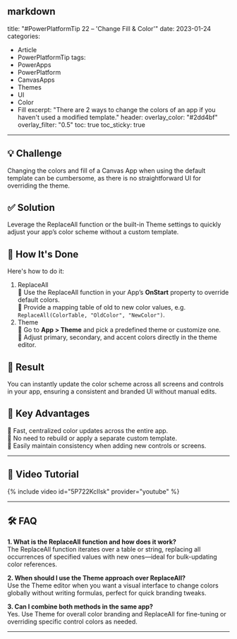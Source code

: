 markdown
---
title: "#PowerPlatformTip 22 – 'Change Fill & Color'"
date: 2023-01-24
categories:
  - Article
  - PowerPlatformTip
tags:
  - PowerApps
  - PowerPlatform
  - CanvasApps
  - Themes
  - UI
  - Color
  - Fill
excerpt: "There are 2 ways to change the colors of an app if you haven't used a modified template."
header:
  overlay_color: "#2dd4bf"
  overlay_filter: "0.5"
toc: true
toc_sticky: true
---

## 💡 Challenge
Changing the colors and fill of a Canvas App when using the default template can be cumbersome, as there is no straightforward UI for overriding the theme.

## ✅ Solution
Leverage the ReplaceAll function or the built-in Theme settings to quickly adjust your app’s color scheme without a custom template.

## 🔧 How It's Done
Here's how to do it:
1. ReplaceAll  
   🔸 Use the ReplaceAll function in your App’s **OnStart** property to override default colors.  
   🔸 Provide a mapping table of old to new color values, e.g. `ReplaceAll(ColorTable, "OldColor", "NewColor")`.  
2. Theme  
   🔸 Go to **App > Theme** and pick a predefined theme or customize one.  
   🔸 Adjust primary, secondary, and accent colors directly in the theme editor.

## 🎉 Result
You can instantly update the color scheme across all screens and controls in your app, ensuring a consistent and branded UI without manual edits.

## 🌟 Key Advantages
🔸 Fast, centralized color updates across the entire app.  
🔸 No need to rebuild or apply a separate custom template.  
🔸 Easily maintain consistency when adding new controls or screens.

---

## 🎥 Video Tutorial
{% include video id="5P722KclIsk" provider="youtube" %}

---

## 🛠️ FAQ
**1. What is the ReplaceAll function and how does it work?**  
The ReplaceAll function iterates over a table or string, replacing all occurrences of specified values with new ones—ideal for bulk-updating color references.

**2. When should I use the Theme approach over ReplaceAll?**  
Use the Theme editor when you want a visual interface to change colors globally without writing formulas, perfect for quick branding tweaks.

**3. Can I combine both methods in the same app?**  
Yes. Use Theme for overall color branding and ReplaceAll for fine-tuning or overriding specific control colors as needed.

---
